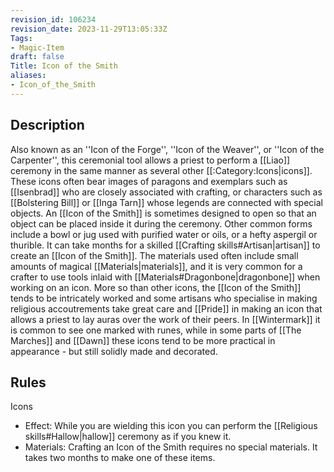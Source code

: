 ```yaml
---
revision_id: 106234
revision_date: 2023-11-29T13:05:33Z
Tags:
- Magic-Item
draft: false
Title: Icon of the Smith
aliases:
- Icon_of_the_Smith
---
```

## Description
Also known as an ''Icon of the Forge'', ''Icon of the Weaver'', or ''Icon of the Carpenter'', this ceremonial tool allows a priest to perform a [[Liao]] ceremony in the same manner as several other [[:Category:Icons|icons]]. These icons often bear images of paragons and exemplars such as [[Isenbrad]] who are closely associated with crafting, or characters such as [[Bolstering Bill]] or [[Inga Tarn]] whose legends are connected with special objects. An [[Icon of the Smith]] is sometimes designed to open so that an object can be placed inside it during the ceremony. Other common forms include a bowl or jug used with purified water or oils, or a hefty aspergil or thurible.
It can take months for a skilled [[Crafting skills#Artisan|artisan]] to create an [[Icon of the Smith]]. The materials used often include small amounts of magical [[Materials|materials]], and it is very common for a crafter to use tools inlaid with [[Materials#Dragonbone|dragonbone]] when working on an icon. More so than other icons, the [[Icon of the Smith]] tends to be intricately worked and some artisans who specialise in making religious accoutrements take great care and [[Pride]] in making an icon that allows a priest to lay auras over the work of their peers. In [[Wintermark]] it is common to see one marked with runes, while in some parts of [[The Marches]] and [[Dawn]] these icons tend to be more practical in appearance - but still solidly made and decorated.
## Rules
Icons
* Effect: While you are wielding this icon you can perform the [[Religious skills#Hallow|hallow]] ceremony as if you knew it.
* Materials: Crafting an Icon of the Smith requires no special materials. It takes two months to make one of these items.